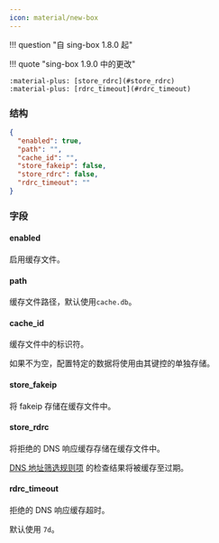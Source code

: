```yaml
---
icon: material/new-box
---
```


!!! question "自 sing-box 1.8.0 起"

!!! quote "sing-box 1.9.0 中的更改"

    :material-plus: [store_rdrc](#store_rdrc)  
    :material-plus: [rdrc_timeout](#rdrc_timeout)  

### 结构

```json
{
  "enabled": true,
  "path": "",
  "cache_id": "",
  "store_fakeip": false,
  "store_rdrc": false,
  "rdrc_timeout": ""
}
```

### 字段

#### enabled

启用缓存文件。

#### path

缓存文件路径，默认使用`cache.db`。

#### cache_id

缓存文件中的标识符。

如果不为空，配置特定的数据将使用由其键控的单独存储。

#### store_fakeip

将 fakeip 存储在缓存文件中。

#### store_rdrc

将拒绝的 DNS 响应缓存存储在缓存文件中。

[DNS 地址筛选规则项](/zh/configuration/dns/rule/#_3) 的检查结果将被缓存至过期。

#### rdrc_timeout

拒绝的 DNS 响应缓存超时。

默认使用 `7d`。
